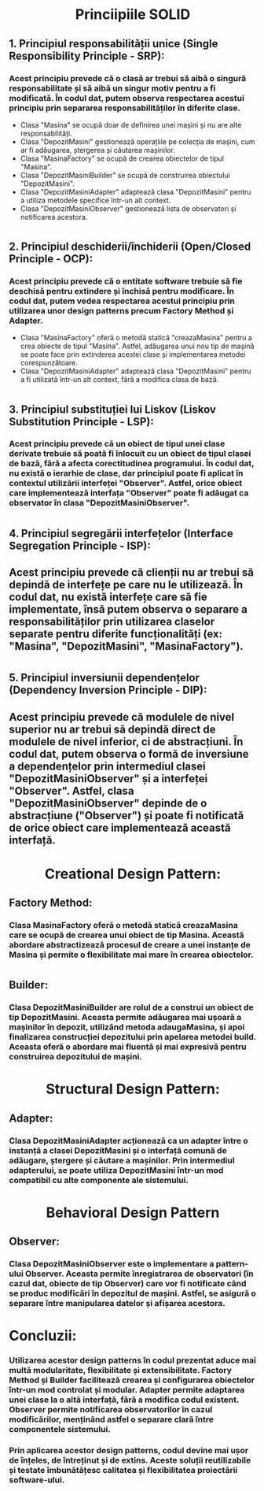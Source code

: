 <h1 align = center>Princiipiile SOLID</h1>

## 1. Principiul responsabilității unice (Single Responsibility Principle - SRP):
### Acest principiu prevede că o clasă ar trebui să aibă o singură responsabilitate și să aibă un singur motiv pentru a fi modificată. În codul dat, putem observa respectarea acestui principiu prin separarea responsabilităților în diferite clase.

+ Clasa "Masina" se ocupă doar de definirea unei mașini și nu are alte responsabilități.
+ Clasa "DepozitMasini" gestionează operațiile pe colecția de mașini, cum ar fi adăugarea, ștergerea și căutarea mașinilor.
+ Clasa "MasinaFactory" se ocupă de crearea obiectelor de tipul "Masina".
+ Clasa "DepozitMasiniBuilder" se ocupă de construirea obiectului "DepozitMasini".
+ Clasa "DepozitMasiniAdapter" adaptează clasa "DepozitMasini" pentru a utiliza metodele specifice într-un alt context.
+ Clasa "DepozitMasiniObserver" gestionează lista de observatori și notificarea acestora.
#  
## 2. Principiul deschiderii/închiderii (Open/Closed Principle - OCP):
### Acest principiu prevede că o entitate software trebuie să fie deschisă pentru extindere și închisă pentru modificare. În codul dat, putem vedea respectarea acestui principiu prin utilizarea unor design patterns precum Factory Method și Adapter.

+ Clasa "MasinaFactory" oferă o metodă statică "creazaMasina" pentru a crea obiecte de tipul "Masina". Astfel, adăugarea unui nou tip de mașină se poate face prin extinderea acestei clase și implementarea metodei corespunzătoare.
+ Clasa "DepozitMasiniAdapter" adaptează clasa "DepozitMasini" pentru a fi utilizată într-un alt context, fără a modifica clasa de bază.
#
## 3. Principiul substituției lui Liskov (Liskov Substitution Principle - LSP):
### Acest principiu prevede că un obiect de tipul unei clase derivate trebuie să poată fi înlocuit cu un obiect de tipul clasei de bază, fără a afecta corectitudinea programului. În codul dat, nu există o ierarhie de clase, dar principiul poate fi aplicat în contextul utilizării interfeței "Observer". Astfel, orice obiect care implementează interfața "Observer" poate fi adăugat ca observator în clasa "DepozitMasiniObserver".
#
## 4. Principiul segregării interfețelor (Interface Segregation Principle - ISP):
## Acest principiu prevede că clienții nu ar trebui să depindă de interfețe pe care nu le utilizează. În codul dat, nu există interfețe care să fie implementate, însă putem observa o separare a responsabilităților prin utilizarea claselor separate pentru diferite funcționalități (ex: "Masina", "DepozitMasini", "MasinaFactory").
#
## 5. Principiul inversiunii dependențelor (Dependency Inversion Principle - DIP):
## Acest principiu prevede că modulele de nivel superior nu ar trebui să depindă direct de modulele de nivel inferior, ci de abstracțiuni. În codul dat, putem observa o formă de inversiune a dependențelor prin intermediul clasei "DepozitMasiniObserver" și a interfeței "Observer". Astfel, clasa "DepozitMasiniObserver" depinde de o abstracțiune ("Observer") și poate fi notificată de orice obiect care implementează această interfață.
#
<h1 align = center>Creational Design Pattern:</h1>

## Factory Method:

### Clasa MasinaFactory oferă o metodă statică creazaMasina care se ocupă de crearea unui obiect de tip Masina. Această abordare abstractizează procesul de creare a unei instanțe de Masina și permite o flexibilitate mai mare în crearea obiectelor.
#
## Builder:

### Clasa DepozitMasiniBuilder are rolul de a construi un obiect de tip DepozitMasini. Aceasta permite adăugarea mai ușoară a mașinilor în depozit, utilizând metoda adaugaMasina, și apoi finalizarea construcției depozitului prin apelarea metodei build. Aceasta oferă o abordare mai fluentă și mai expresivă pentru construirea depozitului de mașini.
#
<h1 align = center>Structural Design Pattern:</h1>

## Adapter:

### Clasa DepozitMasiniAdapter acționează ca un adapter între o instanță a clasei DepozitMasini și o interfață comună de adăugare, ștergere și căutare a mașinilor. Prin intermediul adapterului, se poate utiliza DepozitMasini într-un mod compatibil cu alte componente ale sistemului.
#
<h1 align = center>Behavioral Design Pattern</h1>

## Observer:

### Clasa DepozitMasiniObserver este o implementare a pattern-ului Observer. Aceasta permite înregistrarea de observatori (în cazul dat, obiecte de tip Observer) care vor fi notificate când se produc modificări în depozitul de mașini. Astfel, se asigură o separare între manipularea datelor și afișarea acestora.
#
# Concluzii:
### Utilizarea acestor design patterns în codul prezentat aduce mai multă modularitate, flexibilitate și extensibilitate. Factory Method și Builder facilitează crearea și configurarea obiectelor într-un mod controlat și modular. Adapter permite adaptarea unei clase la o altă interfață, fără a modifica codul existent. Observer permite notificarea observatorilor în cazul modificărilor, menținând astfel o separare clară între componentele sistemului.
### Prin aplicarea acestor design patterns, codul devine mai ușor de înțeles, de întreținut și de extins. Aceste soluții reutilizabile și testate îmbunătățesc calitatea și flexibilitatea proiectării software-ului.